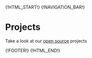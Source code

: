 {!HTML_START!}
{!NAVIGATION_BAR!}


# Projects

<!-- ####################################################################### -->
Take a look at our [open source](../opensource) projects

{!FOOTER!}
{!HTML_END!}
